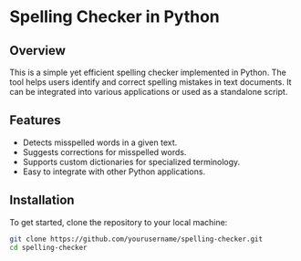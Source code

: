 # Spelling Checker in Python

## Overview
This is a simple yet efficient spelling checker implemented in Python. The tool helps users identify and correct spelling mistakes in text documents. It can be integrated into various applications or used as a standalone script.

## Features
- Detects misspelled words in a given text.
- Suggests corrections for misspelled words.
- Supports custom dictionaries for specialized terminology.
- Easy to integrate with other Python applications.

## Installation
To get started, clone the repository to your local machine:

```bash
git clone https://github.com/yourusername/spelling-checker.git
cd spelling-checker
